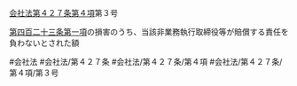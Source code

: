 [会社法第４２７条第４項](会社法＿＿＿＿第４２７条第４項)第３号

[第四百二十三条第一項](会社法＿＿＿＿第４２３条第１項)の損害のうち、当該非業務執行取締役等が賠償する責任を負わないとされた額


#会社法
#会社法/第４２７条
#会社法/第４２７条/第４項
#会社法/第４２７条/第４項/第３号

